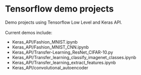 # Tensorflow demo projects
Demo projects using Tensorflow Low Level and Keras API. <br> <br>
Current demos include:
 * Keras_API/Fashion_MNIST.ipynb
 * Keras_API/Fashion_MNIST_CNN.ipynb
 * Keras_API/Transfer-Learning_ResNet_CIFAR-10.py
 * Keras_API/Transfer_learning_classify_imagenet_classes.ipynb
 * Keras_API/Transfer_learning_extract_features.ipynb
 * Keras_API/convolutional_autoencoder

